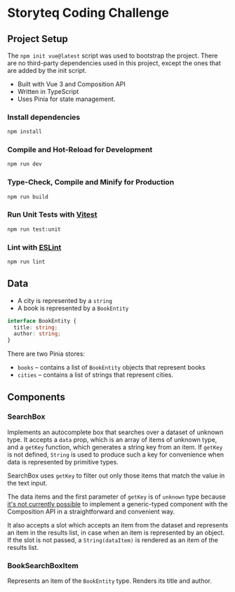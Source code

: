 # Storyteq Coding Challenge
## Project Setup

The `npm init vue@latest` script was used to bootstrap the project. There are no third-party dependencies used in this project, except the ones that are added by the init script.

- Built with Vue 3 and Composition API
- Written in TypeScript
- Uses Pinia for state management.


### Install dependencies

```sh
npm install
```

### Compile and Hot-Reload for Development

```sh
npm run dev
```

### Type-Check, Compile and Minify for Production

```sh
npm run build
```

### Run Unit Tests with [Vitest](https://vitest.dev/)

```sh
npm run test:unit
```

### Lint with [ESLint](https://eslint.org/)

```sh
npm run lint
```


## Data

- A city is represented by a `string`
- A book is represented by a `BookEntity`
```typescript
interface BookEntity {
  title: string;
  author: string;
}
```

There are two Pinia stores:

- `books` – contains a list of `BookEntity` objects that represent books
- `cities` – contains a list of strings that represent cities.

## Components

### SearchBox

Implements an autocomplete box that searches over a dataset of unknown type. It accepts a `data` prop, 
which is an array of items of unknown type, and a `getKey` function, which generates a string 
key from an item. If `getKey` is not defined, `String` is used to produce such a key for convenience 
when data is represented by primitive types.

SearchBox uses `getKey` to filter out only those items that match the value in the text input.

The data items and the first parameter of `getKey` is of `unknown` type because [it's not currently possible](https://github.com/vuejs/core/issues/3102) to implement a generic-typed component with the Composition API in a straightforward and convenient way.

It also accepts a slot which accepts an item from the dataset and represents an item in the results list, 
in case when an item is represented by an object. If the slot is not passed, a `String(dataItem)` is rendered as an item of the results list.

### BookSearchBoxItem

Represents an item of the `BookEntity` type. Renders its title and author.

